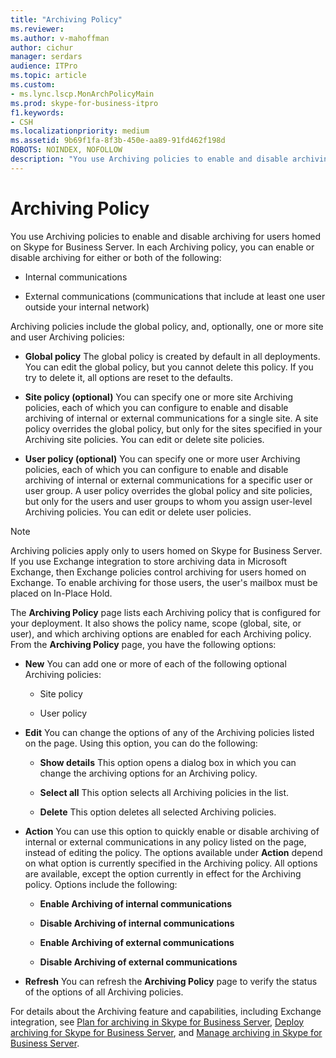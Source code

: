 ```yaml
---
title: "Archiving Policy"
ms.reviewer: 
ms.author: v-mahoffman
author: cichur
manager: serdars
audience: ITPro
ms.topic: article
ms.custom:
- ms.lync.lscp.MonArchPolicyMain
ms.prod: skype-for-business-itpro
f1.keywords:
- CSH
ms.localizationpriority: medium
ms.assetid: 9b69f1fa-8f3b-450e-aa89-91fd462f198d
ROBOTS: NOINDEX, NOFOLLOW
description: "You use Archiving policies to enable and disable archiving for users homed on Skype for Business Server. In each Archiving policy, you can enable or disable archiving for either or both of the following:"
---
```


# Archiving Policy
 
You use Archiving policies to enable and disable archiving for users homed on Skype for Business Server. In each Archiving policy, you can enable or disable archiving for either or both of the following:
  
- Internal communications
    
- External communications (communications that include at least one user outside your internal network)
    
Archiving policies include the global policy, and, optionally, one or more site and user Archiving policies:
  
- **Global policy** The global policy is created by default in all deployments. You can edit the global policy, but you cannot delete this policy. If you try to delete it, all options are reset to the defaults.
    
- **Site policy (optional)** You can specify one or more site Archiving policies, each of which you can configure to enable and disable archiving of internal or external communications for a single site. A site policy overrides the global policy, but only for the sites specified in your Archiving site policies. You can edit or delete site policies.
    
- **User policy (optional)** You can specify one or more user Archiving policies, each of which you can configure to enable and disable archiving of internal or external communications for a specific user or user group. A user policy overrides the global policy and site policies, but only for the users and user groups to whom you assign user-level Archiving policies. You can edit or delete user policies.
    
> [!NOTE]
> Archiving policies apply only to users homed on Skype for Business Server. If you use Exchange integration to store archiving data in Microsoft Exchange, then Exchange policies control archiving for users homed on Exchange. To enable archiving for those users, the user's mailbox must be placed on In-Place Hold. 
  
The **Archiving Policy** page lists each Archiving policy that is configured for your deployment. It also shows the policy name, scope (global, site, or user), and which archiving options are enabled for each Archiving policy. From the **Archiving Policy** page, you have the following options:
- **New** You can add one or more of each of the following optional Archiving policies:
    
  - Site policy
    
  - User policy
    
- **Edit** You can change the options of any of the Archiving policies listed on the page. Using this option, you can do the following:
    
  - **Show details** This option opens a dialog box in which you can change the archiving options for an Archiving policy.
    
  - **Select all** This option selects all Archiving policies in the list.
    
  - **Delete** This option deletes all selected Archiving policies.
    
- **Action** You can use this option to quickly enable or disable archiving of internal or external communications in any policy listed on the page, instead of editing the policy. The options available under **Action** depend on what option is currently specified in the Archiving policy. All options are available, except the option currently in effect for the Archiving policy. Options include the following:
    
  - **Enable Archiving of internal communications**
    
  - **Disable Archiving of internal communications**
    
  - **Enable Archiving of external communications**
    
  - **Disable Archiving of external communications**
    
- **Refresh** You can refresh the **Archiving Policy** page to verify the status of the options of all Archiving policies.
    
For details about the Archiving feature and capabilities, including Exchange integration, see [Plan for archiving in Skype for Business Server](../../../plan-your-deployment/archiving/archiving.md), [Deploy archiving for Skype for Business Server](../../../deploy/deploy-archiving/deploy-archiving.md), and [Manage archiving in Skype for Business Server](../../../manage/archiving/archiving.md).

